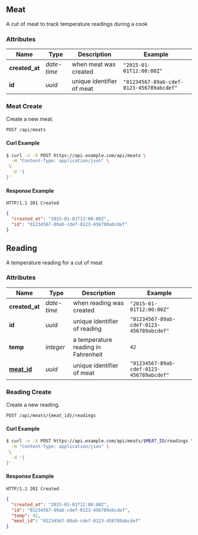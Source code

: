 ## <a name="resource-meat"></a>Meat

A cut of meat to track temperature readings during a cook

### Attributes

| Name | Type | Description | Example |
| ------- | ------- | ------- | ------- |
| **created_at** | *date-time* | when meat was created | `"2015-01-01T12:00:00Z"` |
| **id** | *uuid* | unique identifier of meat | `"01234567-89ab-cdef-0123-456789abcdef"` |

### Meat Create

Create a new meat.

```
POST /api/meats
```


#### Curl Example

```bash
$ curl -n -X POST https://api.example.com/api/meats \
  -H "Content-Type: application/json" \
 \
  -d '{
}'
```


#### Response Example

```
HTTP/1.1 201 Created
```

```json
{
  "created_at": "2015-01-01T12:00:00Z",
  "id": "01234567-89ab-cdef-0123-456789abcdef"
}
```


## <a name="resource-reading"></a>Reading

A temperature reading for a cut of meat

### Attributes

| Name | Type | Description | Example |
| ------- | ------- | ------- | ------- |
| **created_at** | *date-time* | when reading was created | `"2015-01-01T12:00:00Z"` |
| **id** | *uuid* | unique identifier of reading | `"01234567-89ab-cdef-0123-456789abcdef"` |
| **temp** | *integer* | a temperature reading in Fahrenheit | `42` |
| **[meat_id](#resource-meat)** | *uuid* | unique identifier of meat | `"01234567-89ab-cdef-0123-456789abcdef"` |

### Reading Create

Create a new reading.

```
POST /api/meats/{meat_id}/readings
```


#### Curl Example

```bash
$ curl -n -X POST https://api.example.com/api/meats/$MEAT_ID/readings \
  -H "Content-Type: application/json" \
 \
  -d '{
}'
```


#### Response Example

```
HTTP/1.1 201 Created
```

```json
{
  "created_at": "2015-01-01T12:00:00Z",
  "id": "01234567-89ab-cdef-0123-456789abcdef",
  "temp": 42,
  "meat_id": "01234567-89ab-cdef-0123-456789abcdef"
}
```


